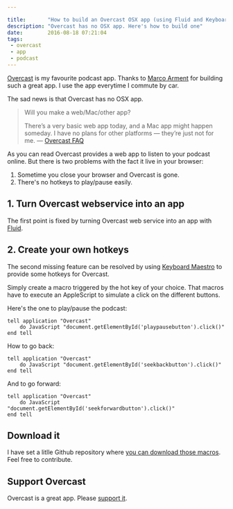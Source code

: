 ```yaml
---

title:       "How to build an Overcast OSX app (using Fluid and Keyboard Maestro)"
description: "Overcast has no OSX app. Here's how to build one"
date:        2016-08-18 07:21:04
tags:
 - overcast
 - app
 - podcast
---
```


[Overcast](https://overcast.fm/) is my favourite podcast app. Thanks to [Marco Arment](https://marco.org/) for building such a great app.
I use the app everytime I commute by car.

The sad news is that Overcast has no OSX app.

> Will you make a web/Mac/other app?
>
> There’s a very basic web app today, and a Mac app might happen someday. I have no plans for other platforms — they’re just not for me.
> — [Overcast FAQ](https://overcast.fm/skeptics_faq)

As you can read Overcast provides a web app to listen to your podcast online. But there is two problems with the fact it live in your browser:

1. Sometime you close your browser and Overcast is gone.
2. There's no hotkeys to play/pause easily.

## 1. Turn Overcast webservice into an app

The first point is fixed by turning Overcast web service into an app with [Fluid](https://fluidapp.com/).

## 2. Create your own hotkeys

The second missing feature can be resolved by using [Keyboard Maestro](https://www.keyboardmaestro.com) to provide some hotkeys for Overcast.

Simply create a macro triggered by the hot key of your choice. That macros have to execute an AppleScript to simulate a click on the different buttons.

Here's the one to play/pause the podcast:

    tell application "Overcast"
        do JavaScript "document.getElementById('playpausebutton').click()"
    end tell

How to go back:

    tell application "Overcast"
        do JavaScript "document.getElementById('seekbackbutton').click()"
    end tell

And to go forward:

    tell application "Overcast"
        do JavaScript "document.getElementById('seekforwardbutton').click()"
    end tell

## Download it

I have set a litlle Github repository where [you can download those macros](https://github.com/alienlebarge/km-overcast). Feel free to contribute.

## Support Overcast

Overcast is a great app. Please [support it](https://marco.org/2015/10/09/overcast2).
